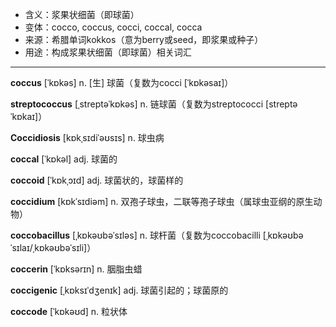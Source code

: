 - <span class="definition">含义：浆果状细菌（即球菌）</span>
- <span class="definition">变体：cocco, coccus, cocci, coccal, cocca</span>
- <span class="definition">来源：希腊单词kokkos（意为berry或seed，即浆果或种子）</span>
- <span class="definition">用途：构成浆果状细菌（即球菌）相关词汇</span>

---

<span class="vocabulary">**coccus**</span> [ˈkɒkəs] n. [生] 球菌（复数为cocci [ˈkɒkəsaɪ]）

<span class="vocabulary">**streptococcus**</span> [ˌstreptəˈkɒkəs] n. 链球菌（复数为streptococci [streptəˈkɒkaɪ]）

<span class="vocabulary">**Coccidiosis**</span> [kɒkˌsɪdiˈəʊsɪs] n. 球虫病

<span class="vocabulary">**coccal**</span> [ˈkɒkəl] adj. 球菌的

<span class="vocabulary">**coccoid**</span> [ˈkɒkˌɔɪd] adj. 球菌状的，球菌样的

<span class="vocabulary">**coccidium**</span> [kɒkˈsɪdiəm] n. 双孢子球虫，二联等孢子球虫（属球虫亚纲的原生动物）

<span class="vocabulary">**coccobacillus**</span> [ˌkɒkəʊbəˈsɪləs] n. 球杆菌（复数为coccobacilli [ˌkɒkəʊbəˈsɪlaɪ/ˌkɒkəʊbəˈsɪli]）

<span class="vocabulary">**coccerin**</span> [ˈkɒksərɪn] n. 胭脂虫蜡

<span class="vocabulary">**coccigenic**</span> [ˌkɒksɪˈdʒenɪk] adj. 球菌引起的；球菌原的

<span class="vocabulary">**coccode**</span> [ˈkɒkəʊd] n. 粒状体

